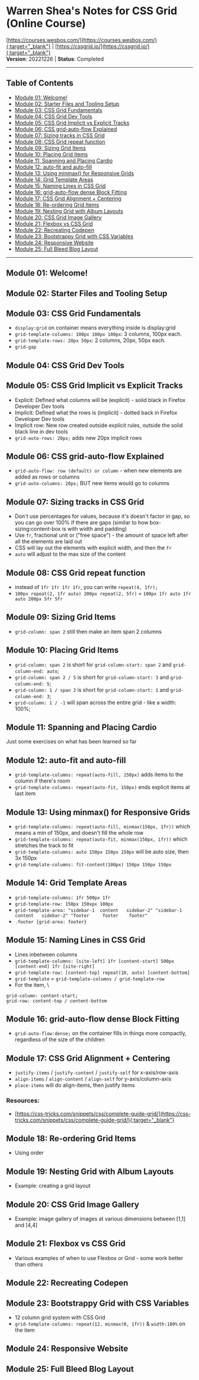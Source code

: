 # Warren Shea's Notes for CSS Grid (Online Course)
[https://courses.wesbos.com/](https://courses.wesbos.com/){:target="_blank"} | [https://cssgrid.io/](https://cssgrid.io/){:target="_blank"} \
**Version**: 20221226 | **Status**: Completed

---
## Table of Contents
* [Module 01: Welcome!](#module-01-welcome!)
* [Module 02: Starter Files and Tooling Setup](#module-02-starter-files-and-tooling-setup)
* [Module 03: CSS Grid Fundamentals](#module-03-css-grid-fundamentals)
* [Module 04: CSS Grid Dev Tools](#module-04-css-grid-dev-tools)
* [Module 05: CSS Grid Implicit vs Explicit Tracks](#module-05-css-grid-implicit-vs-explicit-tracks)
* [Module 06: CSS grid-auto-flow Explained](#module-06-css-grid-auto-flow-explained)
* [Module 07: Sizing tracks in CSS Grid](#module-07-sizing-tracks-in-css-grid)
* [Module 08: CSS Grid repeat function](#module-08-css-grid-repeat-function)
* [Module 09: Sizing Grid Items](#module-09-sizing-grid-items)
* [Module 10: Placing Grid Items](#module-10-placing-grid-items)
* [Module 11: Spanning and Placing Cardio](#module-11-spanning-and-placing-cardio)
* [Module 12: auto-fit and auto-fill](#module-12-auto-fit-and-auto-fill)
* [Module 13: Using minmax() for Responsive Grids](#module-13-using-minmax()-for-responsive-grids)
* [Module 14: Grid Template Areas](#module-14-grid-template-areas)
* [Module 15: Naming Lines in CSS Grid](#module-15-naming-lines-in-css-grid)
* [Module 16: grid-auto-flow dense Block Fitting](#module-16-grid-auto-flow-dense-block-fitting)
* [Module 17: CSS Grid Alignment + Centering](#module-17-css-grid-alignment-+-centering)
* [Module 18: Re-ordering Grid Items](#module-18-re-ordering-grid-items)
* [Module 19: Nesting Grid with Album Layouts](#module-19-nesting-grid-with-album-layouts)
* [Module 20: CSS Grid Image Gallery](#module-20-css-grid-image-gallery)
* [Module 21: Flexbox vs CSS Grid](#module-21-flexbox-vs-css-grid)
* [Module 22: Recreating Codepen](#module-22-recreating-codepen)
* [Module 23: Bootstrappy Grid with CSS Variables](#module-23-bootstrappy-grid-with-css-variables)
* [Module 24: Responsive Website](#module-24-responsive-website)
* [Module 25: Full Bleed Blog Layout](#module-25-full-bleed-blog-layout)

---

## Module 01: Welcome!

## Module 02: Starter Files and Tooling Setup

## Module 03: CSS Grid Fundamentals
* `display:grid` on container means everything inside is display:grid
* `grid-template-columns: 100px 100px 100px`: 3 columns, 100px each.
* `grid-template-rows: 20px 50px`: 2 columns, 20px, 50px each.
* `grid-gap`

## Module 04: CSS Grid Dev Tools

## Module 05: CSS Grid Implicit vs Explicit Tracks
* Explicit: Defined what columns will be (explicit) - solid black in Firefox Developer Dev tools
* Implicit: Defined what the rows is (implicit) -  dotted back in Firefox Developer Dev tools
* Implicit row: New row created outside explicit rules, outside the solid black line in dev tools
* `grid-auto-rows: 20px;` adds new 20px implicit rows

## Module 06: CSS grid-auto-flow Explained
* `grid-auto-flow: row (default) or column` - when new elements are added as rows or columns
* `grid-auto-columns: 20px;` BUT new items would go to columns

## Module 07: Sizing tracks in CSS Grid
* Don't use percentages for values, because it's doesn't factor in gap, so you can go over 100% if there are gaps (similar to how box-sizing:content-box is with width and padding)
* Use `fr`, fractional unit or ("free space") - the amount of space left after all the elements are laid out
* CSS will lay out the elements with explicit width, and then the `fr`
* `auto` will adjust to the max size of the content

## Module 08: CSS Grid repeat function
* instead of `1fr 1fr 1fr 1fr`, you can write `repeat(4, 1fr);`
* `100px repeat(2, 1fr auto) 200px repeat(2, 5fr)` = `100px 1fr auto 1fr auto 200px 5fr 5fr`

## Module 09: Sizing Grid Items
* `grid-column: span 2` still then make an item span 2 columns

## Module 10: Placing Grid Items
* `grid-column: span 2` is short for `grid-column-start: span 2` and `grid-column-end: auto`;
* `grid-column: span 2 / 5` is short for `grid-column-start: 3` and `grid-column-end: 5`;
* `grid-column: 1 / span 2` is short for `grid-column-start: 1` and `grid-column-end: 3`;
* `grid-column: 1 / -1` will span across the entire grid - like a width: 100%;

## Module 11: Spanning and Placing Cardio
Just some exercises on what has been learned so far

## Module 12: auto-fit and auto-fill
* `grid-template-columns: repeat(auto-fill, 150px)` adds items to the column if there's room
* `grid-template-columns: repeat(auto-fit, 150px)` ends explicit items at last item

## Module 13: Using minmax() for Responsive Grids
* `grid-template-columns: repeat(auto-fill, minmax(150px, 1fr))` which means a min of 150px, and doesn't fill the whole row
* `grid-template-columns: repeat(auto-fit, minmax(150px, 1fr))` which stretches the track to fit
* `grid-template-columns: auto 150px 150px 150px` will be auto size, then 3x 150px
* `grid-template-columns: fit-content(100px) 150px 150px 150px`

## Module 14: Grid Template Areas
* `grid-template-columns: 1fr 500px 1fr`
* `grid-template-row: 150px 150xpx 100px`
* `grid-template-area:
    "sidebar-1  content   sidebar-2"
    "sidebar-1  content   sidebar-2"
    "footer     footer    footer"`
* `.footer {grid-area: footer}`

## Module 15: Naming Lines in CSS Grid
* Lines inbetween columns
* `grid-template-columns: [site-left] 1fr [content-start] 500px [content-end] 1fr [site-right]`
* `grid-template-row: [content-top] repeat(10, auto) [content-bottom]`
* `grid-template` = `grid-template-columns / grid-template-row`
* For the item, \
```
grid-column: content-start;
grid-row: content-top / content-bottom
```

## Module 16: grid-auto-flow dense Block Fitting
* `grid-auto-flow:dense;` on the container fills in things more compactly, regardless of the size of the children

## Module 17: CSS Grid Alignment + Centering
* `justify-items` / `justify-content` / `justify-self` for x-axis/row-axis
* `align-items` / `align-content` / `align-self` for y-axis/column-axis
* `place-items` will do align-items, then justify items

### Resources:
* [https://css-tricks.com/snippets/css/complete-guide-grid/](https://css-tricks.com/snippets/css/complete-guide-grid/){:target="_blank"}

## Module 18: Re-ordering Grid Items
* Using order

## Module 19: Nesting Grid with Album Layouts
* Example: creating a grid layout

## Module 20: CSS Grid Image Gallery
* Example: image gallery of images at various dimensions between [1,1] and [4,4]

## Module 21: Flexbox vs CSS Grid
* Various examples of when to use Flexbox or Grid - some work better than others

## Module 22: Recreating Codepen

## Module 23: Bootstrappy Grid with CSS Variables
* 12 column grid system with CSS Grid
* `grid-template-columns: repeat(12, minmax(0, 1fr))` & `width:100%` on the item

## Module 24: Responsive Website

## Module 25: Full Bleed Blog Layout